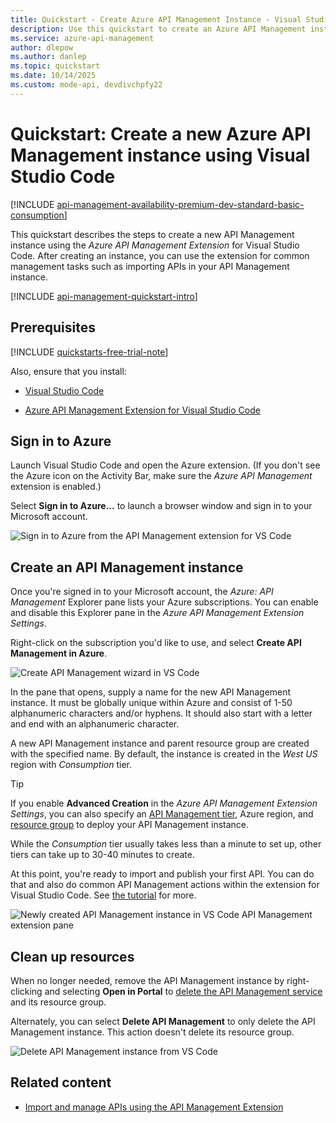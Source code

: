 ```yaml
---
title: Quickstart - Create Azure API Management Instance - Visual Studio Code
description: Use this quickstart to create an Azure API Management instance with the API Management extension for Visual Studio Code.
ms.service: azure-api-management
author: dlepow
ms.author: danlep
ms.topic: quickstart
ms.date: 10/14/2025
ms.custom: mode-api, devdivchpfy22
---
```


# Quickstart: Create a new Azure API Management instance using Visual Studio Code

[!INCLUDE [api-management-availability-premium-dev-standard-basic-consumption](../../includes/api-management-availability-premium-dev-standard-basic-consumption.md)]

This quickstart describes the steps to create a new API Management instance using the *Azure API Management Extension* for Visual Studio Code. After creating an instance, you can use the extension for common management tasks such as importing APIs in your API Management instance.

[!INCLUDE [api-management-quickstart-intro](../../includes/api-management-quickstart-intro.md)]

## Prerequisites

[!INCLUDE [quickstarts-free-trial-note](~/reusable-content/ce-skilling/azure/includes/quickstarts-free-trial-note.md)]

Also, ensure that you install:

- [Visual Studio Code](https://code.visualstudio.com/)

- [Azure API Management Extension for Visual Studio Code](https://marketplace.visualstudio.com/items?itemName=ms-azuretools.vscode-apimanagement&ssr=false#overview)

## Sign in to Azure

Launch Visual Studio Code and open the Azure extension. (If you don't see the Azure icon on the Activity Bar, make sure the *Azure API Management* extension is enabled.)

Select **Sign in to Azure...** to launch a browser window and sign in to your Microsoft account.

![Sign in to Azure from the API Management extension for VS Code](./media/vscode-create-service-instance/vscode-apim-login.png)

## Create an API Management instance

Once you're signed in to your Microsoft account, the *Azure: API Management* Explorer pane lists your Azure subscriptions. You can enable and disable this Explorer pane in the  *Azure API Management Extension Settings*.

Right-click on the subscription you'd like to use, and select **Create API Management in Azure**.

![Create API Management wizard in VS Code](./media/vscode-create-service-instance/vscode-apim-create.png)

In the pane that opens, supply a name for the new API Management instance. It must be globally unique within Azure and consist of 1-50 alphanumeric characters and/or hyphens. It should also start with a letter and end with an alphanumeric character.

A new API Management instance and parent resource group are created with the specified name. By default, the instance is created in the *West US* region with *Consumption* tier.

> [!TIP]
> If you enable **Advanced Creation** in the *Azure API Management Extension Settings*, you can also specify an [API Management tier](https://azure.microsoft.com/pricing/details/api-management/), Azure region, and [resource group](../azure-resource-manager/management/overview.md) to deploy your API Management instance.
>
> While the *Consumption* tier usually takes less than a minute to set up, other tiers can take up to 30-40 minutes to create.

At this point, you're ready to import and publish your first API. You can do that and also do common API Management actions within the extension for Visual Studio Code. See [the tutorial](visual-studio-code-tutorial.md) for more.

![Newly created API Management instance in VS Code API Management extension pane](./media/vscode-create-service-instance/visual-studio-code-api-management-instance-updated.png)

## Clean up resources

When no longer needed, remove the API Management instance by right-clicking and selecting **Open in Portal** to [delete the API Management service](get-started-create-service-instance.md#clean-up-resources) and its resource group.

Alternately, you can select **Delete API Management** to only delete the API Management instance. This action doesn't delete its resource group.

![Delete API Management instance from VS Code](./media/vscode-create-service-instance/visual-studio-code-api-management-delete-updated.png)

## Related content

* [Import and manage APIs using the API Management Extension](visual-studio-code-tutorial.md)

